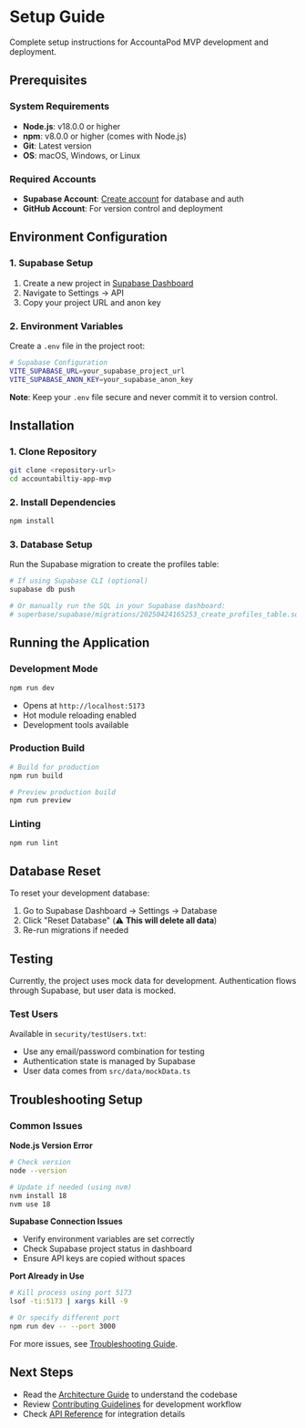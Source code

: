 # Setup Guide

Complete setup instructions for AccountaPod MVP development and deployment.

## Prerequisites

### System Requirements

- **Node.js**: v18.0.0 or higher
- **npm**: v8.0.0 or higher (comes with Node.js)
- **Git**: Latest version
- **OS**: macOS, Windows, or Linux

### Required Accounts

- **Supabase Account**: [Create account](https://supabase.com) for database and auth
- **GitHub Account**: For version control and deployment

## Environment Configuration

### 1. Supabase Setup

1. Create a new project in [Supabase Dashboard](https://app.supabase.com)
2. Navigate to Settings → API
3. Copy your project URL and anon key

### 2. Environment Variables

Create a `.env` file in the project root:

```bash
# Supabase Configuration
VITE_SUPABASE_URL=your_supabase_project_url
VITE_SUPABASE_ANON_KEY=your_supabase_anon_key
```

**Note**: Keep your `.env` file secure and never commit it to version control.

## Installation

### 1. Clone Repository

```bash
git clone <repository-url>
cd accountabiltiy-app-mvp
```

### 2. Install Dependencies

```bash
npm install
```

### 3. Database Setup

Run the Supabase migration to create the profiles table:

```bash
# If using Supabase CLI (optional)
supabase db push

# Or manually run the SQL in your Supabase dashboard:
# superbase/supabase/migrations/20250424165253_create_profiles_table.sql
```

## Running the Application

### Development Mode

```bash
npm run dev
```

- Opens at `http://localhost:5173`
- Hot module reloading enabled
- Development tools available

### Production Build

```bash
# Build for production
npm run build

# Preview production build
npm run preview
```

### Linting

```bash
npm run lint
```

## Database Reset

To reset your development database:

1. Go to Supabase Dashboard → Settings → Database
2. Click "Reset Database" (⚠️ **This will delete all data**)
3. Re-run migrations if needed

## Testing

Currently, the project uses mock data for development. Authentication flows through Supabase, but user data is mocked.

### Test Users

Available in `security/testUsers.txt`:
- Use any email/password combination for testing
- Authentication state is managed by Supabase
- User data comes from `src/data/mockData.ts`

## Troubleshooting Setup

### Common Issues

**Node.js Version Error**
```bash
# Check version
node --version

# Update if needed (using nvm)
nvm install 18
nvm use 18
```

**Supabase Connection Issues**
- Verify environment variables are set correctly
- Check Supabase project status in dashboard
- Ensure API keys are copied without spaces

**Port Already in Use**
```bash
# Kill process using port 5173
lsof -ti:5173 | xargs kill -9

# Or specify different port
npm run dev -- --port 3000
```

For more issues, see [Troubleshooting Guide](TROUBLESHOOTING.md).

## Next Steps

- Read the [Architecture Guide](ARCHITECTURE.md) to understand the codebase
- Review [Contributing Guidelines](CONTRIBUTING.md) for development workflow
- Check [API Reference](API_REFERENCE.md) for integration details
